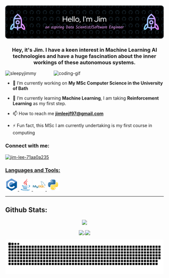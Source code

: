 ![Header](./github-header-image.png)


<h3 align="center">Hey, it's Jim. I have a keen interest in Machine Learning AI technologies and have a huge fascination about the inner workings of these autonomous systems.</h3>
<img align="right" alt="coding-gif" width="350" src="https://media4.giphy.com/media/HzPtbOKyBoBFsK4hyc/200w.gif?cid=6c09b952vn96o264qn75fadhrzr9xj9whnzel769jz067w1u&ep=v1_gifs_search&rid=200w.gif&ct=g">

<p align="left"> <img src="https://komarev.com/ghpvc/?username=sleepyjimmy&label=Profile%20views&color=0e75b6&style=flat" alt="sleepyjimmy" /> </p>

- 🔭 I’m currently working on **My MSc Computer Science in the University of Bath**

- 🌱 I’m currently learning **Machine Learning**, I am taking **Reinforcement Learning** as my first step.

- 📫 How to reach me **jimleejf97@gmail.com**

- ⚡ Fun fact, this MSc I am currently undertaking is my first course in computing

<h3 align="left">Connect with me:</h3>
<p align="left">
<a href="https://linkedin.com/in/jim-lee-71aa0a235" target="blank"><img align="center" src="https://raw.githubusercontent.com/rahuldkjain/github-profile-readme-generator/master/src/images/icons/Social/linked-in-alt.svg" alt="jim-lee-71aa0a235" height="30" width="40" />

<h3 align="left">Languages and Tools:</h3>
<p align="left"> <a href="https://www.cprogramming.com/" target="_blank" rel="noreferrer"> <img src="https://raw.githubusercontent.com/devicons/devicon/master/icons/c/c-original.svg" alt="c" width="40" height="40"/> </a> <a href="https://www.java.com" target="_blank" rel="noreferrer"> <img src="https://raw.githubusercontent.com/devicons/devicon/master/icons/java/java-original.svg" alt="java" width="40" height="40"/> </a> <a href="https://www.mysql.com/" target="_blank" rel="noreferrer"> <img src="https://raw.githubusercontent.com/devicons/devicon/master/icons/mysql/mysql-original-wordmark.svg" alt="mysql" width="40" height="40"/> </a> <a href="https://www.python.org" target="_blank" rel="noreferrer"> <img src="https://raw.githubusercontent.com/devicons/devicon/master/icons/python/python-original.svg" alt="python" width="40" height="40"/> </a> </p>

<hr/>

## Github Stats:
<p align="center">
   <img align="center" src="https://github-readme-streak-stats.herokuapp.com/?user=sleepyjimmy&theme=radical&"/>
</p>

<p align="center">
  <a href="https://github.com/sleepyjimmy">
   <img height="156em" align="center" src="https://github-readme-stats.vercel.app/api?username=sleepyjimmy&show_icons=true&locale=en&theme=radical&count_private=true">
  </a>
  <a href="https://github.com/sleepyjimmy/github-readme-stats">
    <img height="156em" align="center" src="https://github-readme-stats.vercel.app/api/top-langs?username=sleepyjimmy&show_icons=true&locale=en&layout=compact&theme=radical&langs_count=6" />
  </a>
 </p>

<p align="center">
<picture>
  <source media="(prefers-color-scheme: dark)" srcset="https://raw.githubusercontent.com/sleepyjimmy/sleepyjimmy/output/github-contribution-grid-snake-dark.svg">
  <source media="(prefers-color-scheme: light)" srcset="https://raw.githubusercontent.com/sleepyjimmy/sleepyjimmy/output/github-contribution-grid-snake.svg">
 <img alt="github contribution grid snake animation" src="https://raw.githubusercontent.com/sleepyjimmy/sleepyjimmy/output/github-contribution-grid-snake-dark.svg">
</picture>
</p>
